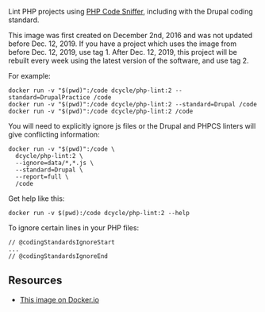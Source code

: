 Lint PHP projects using [PHP Code Sniffer](https://github.com/squizlabs/PHP_CodeSniffer), including with the Drupal coding standard.

This image was first created on December 2nd, 2016 and was not updated before Dec. 12, 2019. If you have a project which uses the image from before Dec. 12, 2019, use tag 1. After Dec. 12, 2019, this project will be rebuilt every week using the latest version of the software, and use tag 2.

For example:

    docker run -v "$(pwd)":/code dcycle/php-lint:2 --standard=DrupalPractice /code
    docker run -v "$(pwd)":/code dcycle/php-lint:2 --standard=Drupal /code
    docker run -v "$(pwd)":/code dcycle/php-lint:2 /code

You will need to explicitly ignore js files or the Drupal and PHPCS linters will give conflicting information:

    docker run -v "$(pwd)":/code \
      dcycle/php-lint:2 \
      --ignore=data/*,*.js \
      --standard=Drupal \
      --report=full \
      /code

Get help like this:

    docker run -v $(pwd):/code dcycle/php-lint:2 --help

To ignore certain lines in your PHP files:

    // @codingStandardsIgnoreStart
    ...
    // @codingStandardsIgnoreEnd

Resources
-----

 * [This image on Docker.io](https://hub.docker.com/r/dcycle/php-lint/)
